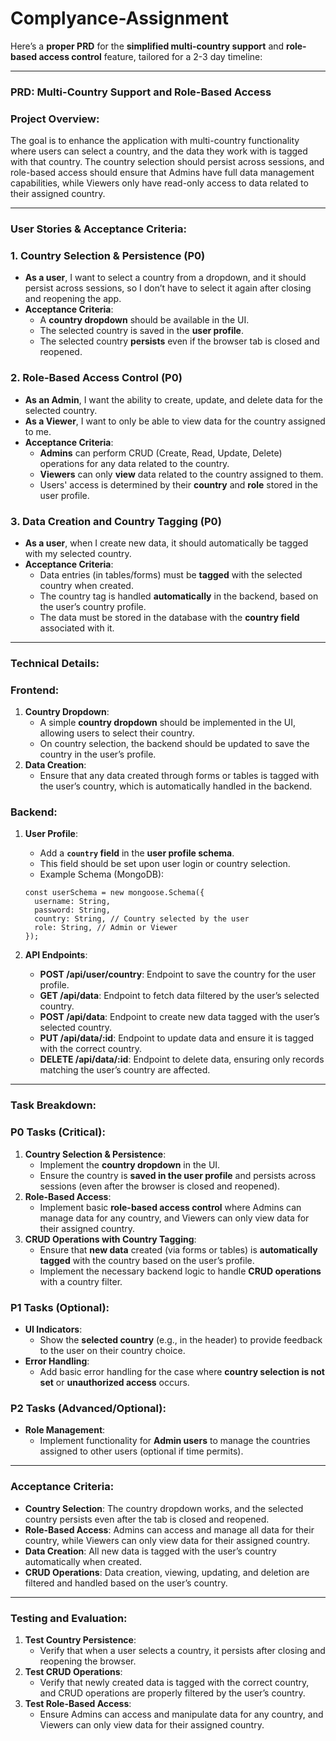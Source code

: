 # Complyance-Assignment

Here’s a **proper PRD** for the **simplified multi-country support** and **role-based access control** feature, tailored for a 2-3 day timeline:

---

### **PRD: Multi-Country Support and Role-Based Access**

### **Project Overview**:

The goal is to enhance the application with multi-country functionality where users can select a country, and the data they work with is tagged with that country. The country selection should persist across sessions, and role-based access should ensure that Admins have full data management capabilities, while Viewers only have read-only access to data related to their assigned country.

---

### **User Stories & Acceptance Criteria**:

### **1. Country Selection & Persistence** (P0)

- **As a user**, I want to select a country from a dropdown, and it should persist across sessions, so I don’t have to select it again after closing and reopening the app.
- **Acceptance Criteria**:
    - A **country dropdown** should be available in the UI.
    - The selected country is saved in the **user profile**.
    - The selected country **persists** even if the browser tab is closed and reopened.

### **2. Role-Based Access Control** (P0)

- **As an Admin**, I want the ability to create, update, and delete data for the selected country.
- **As a Viewer**, I want to only be able to view data for the country assigned to me.
- **Acceptance Criteria**:
    - **Admins** can perform CRUD (Create, Read, Update, Delete) operations for any data related to the country.
    - **Viewers** can only **view** data related to the country assigned to them.
    - Users' access is determined by their **country** and **role** stored in the user profile.

### **3. Data Creation and Country Tagging** (P0)

- **As a user**, when I create new data, it should automatically be tagged with my selected country.
- **Acceptance Criteria**:
    - Data entries (in tables/forms) must be **tagged** with the selected country when created.
    - The country tag is handled **automatically** in the backend, based on the user’s country profile.
    - The data must be stored in the database with the **country field** associated with it.

---

### **Technical Details:**

### **Frontend**:

1. **Country Dropdown**:
    - A simple **country dropdown** should be implemented in the UI, allowing users to select their country.
    - On country selection, the backend should be updated to save the country in the user’s profile.
2. **Data Creation**:
    - Ensure that any data created through forms or tables is tagged with the user’s country, which is automatically handled in the backend.

### **Backend**:

1. **User Profile**:
    - Add a **`country` field** in the **user profile schema**.
    - This field should be set upon user login or country selection.
    - Example Schema (MongoDB):
    
    ```
    const userSchema = new mongoose.Schema({
      username: String,
      password: String,
      country: String, // Country selected by the user
      role: String, // Admin or Viewer
    });
    
    ```
    
2. **API Endpoints**:
    - **POST /api/user/country**: Endpoint to save the country for the user profile.
    - **GET /api/data**: Endpoint to fetch data filtered by the user’s selected country.
    - **POST /api/data**: Endpoint to create new data tagged with the user’s selected country.
    - **PUT /api/data/:id**: Endpoint to update data and ensure it is tagged with the correct country.
    - **DELETE /api/data/:id**: Endpoint to delete data, ensuring only records matching the user’s country are affected.

---

### **Task Breakdown:**

### **P0 Tasks** (Critical):

1. **Country Selection & Persistence**:
    - Implement the **country dropdown** in the UI.
    - Ensure the country is **saved in the user profile** and persists across sessions (even after the browser is closed and reopened).
2. **Role-Based Access**:
    - Implement basic **role-based access control** where Admins can manage data for any country, and Viewers can only view data for their assigned country.
3. **CRUD Operations with Country Tagging**:
    - Ensure that **new data** created (via forms or tables) is **automatically tagged** with the country based on the user’s profile.
    - Implement the necessary backend logic to handle **CRUD operations** with a country filter.

### **P1 Tasks** (Optional):

- **UI Indicators**:
    - Show the **selected country** (e.g., in the header) to provide feedback to the user on their country choice.
- **Error Handling**:
    - Add basic error handling for the case where **country selection is not set** or **unauthorized access** occurs.

### **P2 Tasks** (Advanced/Optional):

- **Role Management**:
    - Implement functionality for **Admin users** to manage the countries assigned to other users (optional if time permits).

---

### **Acceptance Criteria**:

- **Country Selection**: The country dropdown works, and the selected country persists even after the tab is closed and reopened.
- **Role-Based Access**: Admins can access and manage all data for their country, while Viewers can only view data for their assigned country.
- **Data Creation**: All new data is tagged with the user’s country automatically when created.
- **CRUD Operations**: Data creation, viewing, updating, and deletion are filtered and handled based on the user’s country.

---

### **Testing and Evaluation**:

1. **Test Country Persistence**:
    - Verify that when a user selects a country, it persists after closing and reopening the browser.
2. **Test CRUD Operations**:
    - Verify that newly created data is tagged with the correct country, and CRUD operations are properly filtered by the user’s country.
3. **Test Role-Based Access**:
    - Ensure Admins can access and manipulate data for any country, and Viewers can only view data for their assigned country.